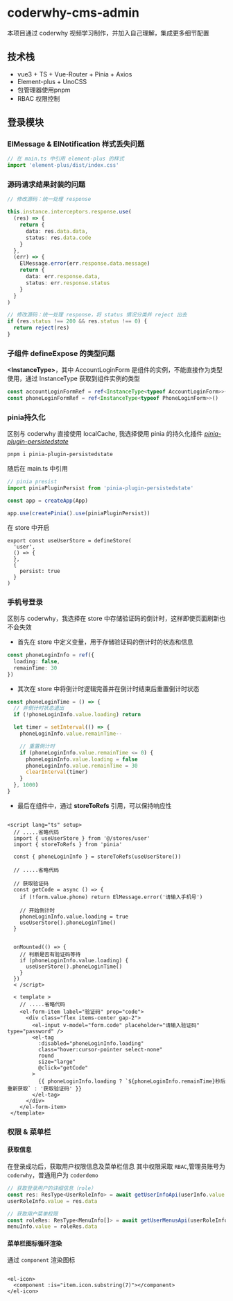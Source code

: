 # coderwhy-cms-admin

本项目通过 coderwhy 视频学习制作，并加入自己理解，集成更多细节配置

## 技术栈

- vue3 + TS + Vue-Router + Pinia + Axios
- Element-plus + UnoCSS
- 包管理器使用pnpm
- RBAC 权限控制

## 登录模块

### ElMessage & ElNotification 样式丢失问题

```typescript
// 在 main.ts 中引用 element-plus 的样式
import 'element-plus/dist/index.css'
```

### 源码请求结果封装的问题

```typescript
// 修改源码：统一处理 response

this.instance.interceptors.response.use(
  (res) => {
    return {
      data: res.data.data,
      status: res.data.code
    }
  },
  (err) => {
    ElMessage.error(err.response.data.message)
    return {
      data: err.response.data,
      status: err.response.status
    }
  }
)
```

```typescript
// 修改源码：统一处理 response，将 status 情况分类并 reject 出去 
if (res.status !== 200 && res.status !== 0) {
  return reject(res)
}
```

### 子组件 defineExpose 的类型问题

**<InstanceType<typeof AccountLoginForm>>**，其中 AccountLoginForm 是组件的实例，不能直接作为类型使用，通过 InstanceType 获取到组件实例的类型

```typescript
const accountLoginFormRef = ref<InstanceType<typeof AccountLoginForm>>()
const phoneLoginFormRef = ref<InstanceType<typeof PhoneLoginForm>>()
```

### pinia持久化

区别与 coderwhy 直接使用 localCache, 我选择使用 pinia 的持久化插件 [*pinia-plugin-persistedstate*](https://prazdevs.github.io/pinia-plugin-persistedstate/zh/)

```bash
pnpm i pinia-plugin-persistedstate
```

随后在 main.ts 中引用

```typescript
// pinia presist
import piniaPluginPersist from 'pinia-plugin-persistedstate'

const app = createApp(App)

app.use(createPinia().use(piniaPluginPersist))
```

在 store 中开启

```
export const useUserStore = defineStore(
  'user',
  () => {
  },
  {
    persist: true
  }
)
```

### 手机号登录

区别与 coderwhy，我选择在 store 中存储验证码的倒计时，这样即使页面刷新也不会失效

- 首先在 store 中定义变量，用于存储验证码的倒计时的状态和信息

```typescript
const phoneLoginInfo = ref({
  loading: false,
  remainTime: 30
})

```

- 其次在 store 中将倒计时逻辑完善并在倒计时结束后重置倒计时状态

```typescript
const phoneLoginTime = () => {
  // 非倒计时状态退出
  if (!phoneLoginInfo.value.loading) return

  let timer = setInterval(() => {
    phoneLoginInfo.value.remainTime--

    // 重置倒计时
    if (phoneLoginInfo.value.remainTime <= 0) {
      phoneLoginInfo.value.loading = false
      phoneLoginInfo.value.remainTime = 30
      clearInterval(timer)
    }
  }, 1000)
}
```

- 最后在组件中，通过 **storeToRefs** 引用，可以保持响应性

```

<script lang="ts" setup>
  // .....省略代码
  import { useUserStore } from '@/stores/user'
  import { storeToRefs } from 'pinia'

  const { phoneLoginInfo } = storeToRefs(useUserStore())

  // .....省略代码

  // 获取验证码
  const getCode = async () => {
    if (!form.value.phone) return ElMessage.error('请输入手机号')
    
    // 开始倒计时
    phoneLoginInfo.value.loading = true
    useUserStore().phoneLoginTime()
  }


  onMounted(() => {
    // 判断是否有验证码等待
    if (phoneLoginInfo.value.loading) {
      useUserStore().phoneLoginTime()
    }
  })
  < /script>

  < template >
    // .....省略代码
    <el-form-item label="验证码" prop="code">
      <div class="flex items-center gap-2">
        <el-input v-model="form.code" placeholder="请输入验证码" type="password" />
        <el-tag
          :disabled="phoneLoginInfo.loading"
          class="hover:cursor-pointer select-none"
          round
          size="large"
          @click="getCode"
        >
          {{ phoneLoginInfo.loading ? `${phoneLoginInfo.remainTime}秒后重新获取` : '获取验证码' }}
        </el-tag>
      </div>
    </el-form-item>
 </template>

```

### 权限 & 菜单栏

#### 获取信息

在登录成功后，获取用户权限信息及菜单栏信息
其中权限采取 `RBAC`,管理员账号为 `coderwhy`，普通用户为 `coderdemo`

```typescript
// 获取登录用户的详细信息（role）
const res: ResType<UserRoleInfo> = await getUserInfoApi(userInfo.value.id)
userRoleInfo.value = res.data

// 获取用户菜单权限
const roleRes: ResType<MenuInfo[]> = await getUserMenusApi(userRoleInfo.value.id)
menuInfo.value = roleRes.data
```

#### 菜单栏图标循环渲染

通过 `component` 渲染图标

```vue

<el-icon>
  <component :is="item.icon.substring(7)"></component>
</el-icon>
```

